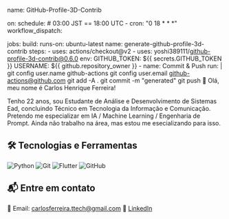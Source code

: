 name: GitHub-Profile-3D-Contrib

on:
  schedule: # 03:00 JST == 18:00 UTC
    - cron: "0 18 * * *"
  workflow_dispatch:

jobs:
  build:
    runs-on: ubuntu-latest
    name: generate-github-profile-3d-contrib
    steps:
      - uses: actions/checkout@v2
      - uses: yoshi389111/github-profile-3d-contrib@0.6.0
        env:
          GITHUB_TOKEN: ${{ secrets.GITHUB_TOKEN }}
          USERNAME: ${{ github.repository_owner }}
      - name: Commit & Push
        run: |
          git config user.name github-actions
          git config user.email github-actions@github.com
          git add -A .
          git commit -m "generated"
          git push
 👋 Olá, meu nome é Carlos Henrique Ferreira!


Tenho 22 anos, sou Estudante de Análise e Desenvolvimento de Sistemas Ead, concluindo Técnico em Tecnologia da Informação e Comunicação. Pretendo me especializar em IA / Machine Learning / Engenharia de Prompt.
 Ainda não trabalho na área, mas estou me esecializando para isso.

## 🛠️ Tecnologias e Ferramentas

![Python](https://img.shields.io/badge/Python-3776AB?style=for-the-badge&logo=python&logoColor=white)
![Git](https://img.shields.io/badge/Git-F05032?style=for-the-badge&logo=git&logoColor=white)
![Flutter](https://img.shields.io/badge/Flutter-02569B?style=for-the-badge&logo=flutter&logoColor=white)
![GitHub](https://img.shields.io/badge/GitHub-181717?style=for-the-badge&logo=github&logoColor=white)

## 📬 Entre em contato

📧 Email: carlosferreira.ttech@gmail.com
🔗 [LinkedIn](www.linkedin.com/in/carlos-henrique-ferreira-dev)  

